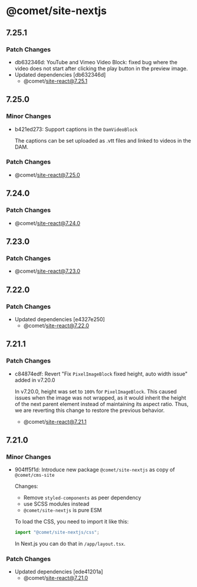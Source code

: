 # @comet/site-nextjs

## 7.25.1

### Patch Changes

-   db632346d: YouTube and Vimeo Video Block: fixed bug where the video does not start after clicking the play button in the preview image.
-   Updated dependencies [db632346d]
    -   @comet/site-react@7.25.1

## 7.25.0

### Minor Changes

-   b421ed273: Support captions in the `DamVideoBlock`

    The captions can be set uploaded as .vtt files and linked to videos in the DAM.

### Patch Changes

-   @comet/site-react@7.25.0

## 7.24.0

### Patch Changes

-   @comet/site-react@7.24.0

## 7.23.0

### Patch Changes

-   @comet/site-react@7.23.0

## 7.22.0

### Patch Changes

-   Updated dependencies [e4327e250]
    -   @comet/site-react@7.22.0

## 7.21.1

### Patch Changes

-   c84874edf: Revert "Fix `PixelImageBlock` fixed height, auto width issue" added in v7.20.0

    In v7.20.0, height was set to `100%` for `PixelImageBlock`.
    This caused issues when the image was not wrapped, as it would inherit the height of the next parent element instead of maintaining its aspect ratio.
    Thus, we are reverting this change to restore the previous behavior.

    -   @comet/site-react@7.21.1

## 7.21.0

### Minor Changes

-   904ff5f1d: Introduce new package `@comet/site-nextjs` as copy of `@comet/cms-site`

    Changes:

    -   Remove `styled-components` as peer dependency
    -   use SCSS modules instead
    -   `@comet/site-nextjs` is pure ESM

    To load the CSS, you need to import it like this:

    ```ts
    import "@comet/site-nextjs/css";
    ```

    In Next.js you can do that in `/app/layout.tsx`.

### Patch Changes

-   Updated dependencies [ede41201a]
    -   @comet/site-react@7.21.0
